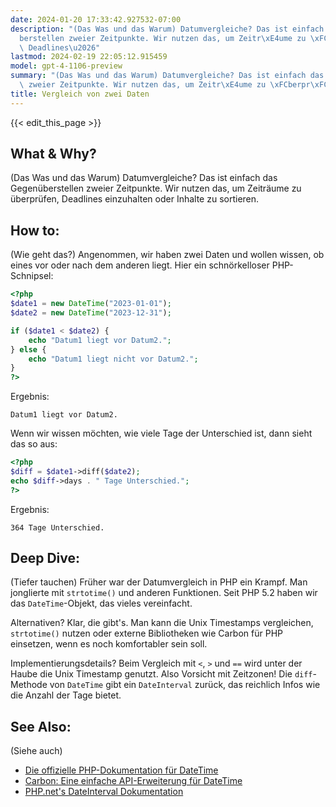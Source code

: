 ```yaml
---
date: 2024-01-20 17:33:42.927532-07:00
description: "(Das Was und das Warum) Datumvergleiche? Das ist einfach das Gegen\xFC\
  berstellen zweier Zeitpunkte. Wir nutzen das, um Zeitr\xE4ume zu \xFCberpr\xFCfen,\
  \ Deadlines\u2026"
lastmod: 2024-02-19 22:05:12.915459
model: gpt-4-1106-preview
summary: "(Das Was und das Warum) Datumvergleiche? Das ist einfach das Gegen\xFCberstellen\
  \ zweier Zeitpunkte. Wir nutzen das, um Zeitr\xE4ume zu \xFCberpr\xFCfen, Deadlines\u2026"
title: Vergleich von zwei Daten
---
```


{{< edit_this_page >}}

## What & Why?
(Das Was und das Warum)
Datumvergleiche? Das ist einfach das Gegenüberstellen zweier Zeitpunkte. Wir nutzen das, um Zeiträume zu überprüfen, Deadlines einzuhalten oder Inhalte zu sortieren.

## How to:
(Wie geht das?)
Angenommen, wir haben zwei Daten und wollen wissen, ob eines vor oder nach dem anderen liegt. Hier ein schnörkelloser PHP-Schnipsel:

```php
<?php
$date1 = new DateTime("2023-01-01");
$date2 = new DateTime("2023-12-31");

if ($date1 < $date2) {
    echo "Datum1 liegt vor Datum2.";
} else {
    echo "Datum1 liegt nicht vor Datum2.";
}
?>
```

Ergebnis:
```
Datum1 liegt vor Datum2.
```

Wenn wir wissen möchten, wie viele Tage der Unterschied ist, dann sieht das so aus:

```php
<?php
$diff = $date1->diff($date2);
echo $diff->days . " Tage Unterschied.";
?>
```

Ergebnis:
```
364 Tage Unterschied.
```

## Deep Dive:
(Tiefer tauchen)
Früher war der Datumvergleich in PHP ein Krampf. Man jonglierte mit `strtotime()` und anderen Funktionen. Seit PHP 5.2 haben wir das `DateTime`-Objekt, das vieles vereinfacht. 

Alternativen? Klar, die gibt's. Man kann die Unix Timestamps vergleichen, `strtotime()` nutzen oder externe Bibliotheken wie Carbon für PHP einsetzen, wenn es noch komfortabler sein soll.

Implementierungsdetails? Beim Vergleich mit `<`, `>` und `==` wird unter der Haube die Unix Timestamp genutzt. Also Vorsicht mit Zeitzonen! Die `diff`-Methode von `DateTime` gibt ein `DateInterval` zurück, das reichlich Infos wie die Anzahl der Tage bietet.

## See Also:
(Siehe auch)
- [Die offizielle PHP-Dokumentation für DateTime](https://www.php.net/manual/en/class.datetime.php)
- [Carbon: Eine einfache API-Erweiterung für DateTime](https://carbon.nesbot.com/)
- [PHP.net's DateInterval Dokumentation](https://www.php.net/manual/en/class.dateinterval.php)
